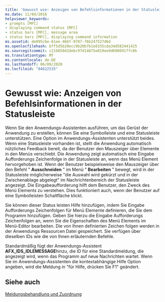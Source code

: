 ```yaml
---
title: 'Gewusst wie: Anzeigen von Befehlsinformationen in der Statusleiste'
ms.date: 11/04/2016
helpviewer_keywords:
- prompts [MFC]
- displaying command status [MFC]
- status bars [MFC], message area
- status bars [MFC], displaying command information
ms.assetid: de895cbe-61ee-46bf-9787-76b247527d6d
ms.openlocfilehash: bff5d5b20ecc9b20b7b1e8335cda34d582441425
ms.sourcegitcommit: c21b05042debc97d14875e019ee9d698691ffc0b
ms.translationtype: MT
ms.contentlocale: de-DE
ms.lasthandoff: 06/09/2020
ms.locfileid: "84622535"
---
```

# <a name="how-to-display-command-information-in-the-status-bar"></a>Gewusst wie: Anzeigen von Befehlsinformationen in der Statusleiste

Wenn Sie den Anwendungs-Assistenten ausführen, um das Gerüst der Anwendung zu erstellen, können Sie eine Symbolleiste und eine Statusleiste unterstützen. Eine Option im Anwendungs-Assistenten unterstützt beides. Wenn eine Statusleiste vorhanden ist, stellt die Anwendung automatisch nützliches Feedback bereit, da der Benutzer den Mauszeiger über Elemente in den Menüs verschiebt. Die Anwendung zeigt automatisch eine Eingabe Aufforderungs Zeichenfolge in der Statusleiste an, wenn das Menü Element hervorgehoben ist. Wenn der Benutzer beispielsweise den Mauszeiger über den Befehl " **Ausschneiden** " im Menü " **Bearbeiten** " bewegt, wird in der Statusleiste möglicherweise "die Auswahl wird gekürzt und in der Zwischenablage abgelegt" im Nachrichtenbereich der Statusleiste angezeigt. Die Eingabeaufforderung hilft dem Benutzer, den Zweck des Menü Elements zu verstehen. Dies funktioniert auch, wenn der Benutzer auf eine Symbolleisten Schaltfläche klickt.

Sie können dieser Status leisten Hilfe hinzufügen, indem Sie Eingabe Aufforderungs Zeichenfolgen für Menü Elemente definieren, die Sie dem Programm hinzufügen. Geben Sie hierzu die Eingabe Aufforderungs Zeichenfolgen an, wenn Sie die Eigenschaften des Menü Elements im Menü-Editor bearbeiten. Die von Ihnen definierten Zeichen folgen werden in der Anwendungs Ressourcen Datei gespeichert. Sie verfügen über dieselben IDs wie die von Ihnen erläuternden Befehle.

Standardmäßig fügt der Anwendungs-Assistent **AFX_IDS_IDLEMESSAGE**hinzu, die ID für eine Standardmeldung, die angezeigt wird, wenn das Programm auf neue Nachrichten wartet. Wenn Sie im Anwendungs-Assistenten die kontextabhängige Hilfe Option angeben, wird die Meldung in "für Hilfe, drücken Sie F1" geändert.

## <a name="see-also"></a>Siehe auch

[Meldungsbehandlung und Zuordnung](message-handling-and-mapping.md)
